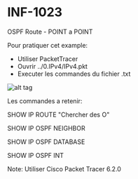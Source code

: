 # INF-1023

OSPF Route - POINT a POINT

Pour pratiquer cet example:
- Utiliser PacketTracer
- Ouvrir ../0.IPv4/IPv4.pkt
- Executer les commandes du fichier .txt

![alt tag](https://github.com/setrar/INF-1023/blob/master/OSPFRoute/OSPFRoute.png)

Les commandes a retenir:

SHOW IP ROUTE                "Chercher des O"

SHOW IP OSPF NEIGHBOR

SHOW IP OSPF DATABASE

SHOW IP OSPF INT <Interface>


Note: Utiliser Cisco Packet Tracer 6.2.0
